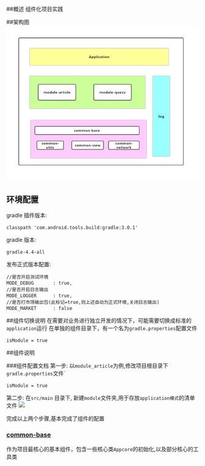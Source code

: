 ##概述
组件化项目实践

##架构图
![](documents\images\架构图.png)

## 环境配置
gradle 插件版本:
```
classpath 'com.android.tools.build:gradle:3.0.1'
```

gradle 版本:
```
gradle-4.4-all
```

发布正式版本配置:
```
//是否开启测试环境
MODE_DEBUG       : true,
//是否开启日志输出
MODE_LOGGER      : true,
//是否打市场输出包(此标记=true,则上述自动为正式环境,关闭日志输出)
MODE_MARKET      : false
```

##组件切换说明
在需要对业务进行独立开发的情况下，可能需要切换成标准的`application`运行
在单独的组件目录下，有一个名为`gradle.properties`配置文件
```
isModule = true
````

##组件说明

###组件配置文档
第一步:
以`module_article`为例,修改项目根目录下`gradle.properties`文件`
```
isModule = true
```

第二步:
在`src/main` 目录下, 新建`module`文件夹,用于存放`application模式`的清单文件
![](documents\images\图片20190425175950.png)

完成以上两个步骤,基本完成了组件的配置

### [common-base](documents\common_base.md)
作为项目最核心的基本组件，包含一些核心类`Appcore`的初始化,以及部分核心的工具类

















